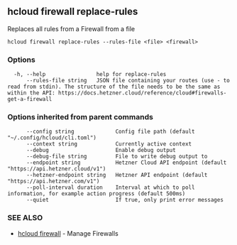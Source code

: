 ## hcloud firewall replace-rules

Replaces all rules from a Firewall from a file

```
hcloud firewall replace-rules --rules-file <file> <firewall>
```

### Options

```
  -h, --help                help for replace-rules
      --rules-file string   JSON file containing your routes (use - to read from stdin). The structure of the file needs to be the same as within the API: https://docs.hetzner.cloud/reference/cloud#firewalls-get-a-firewall
```

### Options inherited from parent commands

```
      --config string             Config file path (default "~/.config/hcloud/cli.toml")
      --context string            Currently active context
      --debug                     Enable debug output
      --debug-file string         File to write debug output to
      --endpoint string           Hetzner Cloud API endpoint (default "https://api.hetzner.cloud/v1")
      --hetzner-endpoint string   Hetzner API endpoint (default "https://api.hetzner.com/v1")
      --poll-interval duration    Interval at which to poll information, for example action progress (default 500ms)
      --quiet                     If true, only print error messages
```

### SEE ALSO

* [hcloud firewall](hcloud_firewall.md)	 - Manage Firewalls
